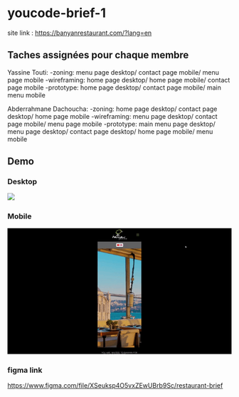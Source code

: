 # youcode-brief-1

site link : https://banyanrestaurant.com/?lang=en

## Taches assignées pour chaque membre

Yassine Touti:
-zoning: menu page desktop/ contact page mobile/ menu page mobile
-wireframing: home page desktop/ home page mobile/ contact page mobile
-prototype: home page desktop/ contact page mobile/ main menu mobile

Abderrahmane Dachoucha:
-zoning: home page desktop/ contact page desktop/ home page mobile
-wireframing: menu page desktop/ contact page mobile/ menu page mobile
-prototype: main menu page desktop/ menu page desktop/ contact page desktop/ home page mobile/ menu mobile

## Demo

### Desktop

![](./demos/desktop.gif)

### Mobile

![](./demos/mobile.gif)

### figma link
https://www.figma.com/file/XSeuksp4O5vxZEwUBrb9Sc/restaurant-brief
